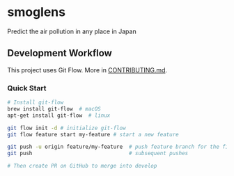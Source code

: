 # smoglens
Predict the air pollution in any place in Japan

## Development Workflow

This project uses Git Flow. More in [CONTRIBUTING.md](CONTRIBUTING.md). 

### Quick Start

```bash
# Install git-flow
brew install git-flow  # macOS
apt-get install git-flow  # linux

git flow init -d # initialize git-flow
git flow feature start my-feature # start a new feature

git push -u origin feature/my-feature  # push feature branch for the first time (-u sets upstream tracking)
git push                               # subsequent pushes

# Then create PR on GitHub to merge into develop
```
